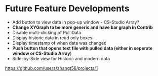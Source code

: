 # Future Feature Developments

- Add button to view data in pop-up window - CS-Studio Array?
- **Change XYGraph to be more generic and have bar graph in Contrib**
- Disable multi-clicking of Pull Data
- Display historic data in read only boxes
- Display timestamp of when data was changed
- **Push button that opens text file with pulled data (either in seperate window or CS-Studio Array)**
- Side-by-Side view for Historic and modern data

https://github.com/users/zhangt58/projects/1
